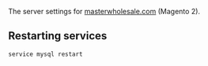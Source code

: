 The server settings for [masterwholesale.com](https://masterwholesale.com) (Magento 2).

## Restarting services
```posh  
service mysql restart
```